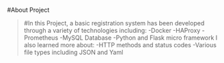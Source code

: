 #About Project
>#In this Project, a basic registration system has been developed through a variety of technologies including:
>-Docker
>-HAProxy
>-Prometheus 
>-MySQL Database
>-Python and Flask micro framework
I also learned more about:
>-HTTP methods and status codes
>-Various file types including JSON and Yaml
